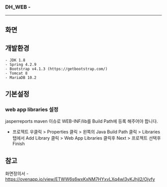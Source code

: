 ### DH_WEB -  
----------
## 화면


## **개발환경**
```
- JDK 1.8 
- Spring 4.2.9
- Bootstrap v4.1.3 (https://getbootstrap.com/)
- Tomcat 8
- MariaDB 10.2
```
 

## 기본설정
### web app libraries 설정
jasperreports maven 이슈로 WEB-INF/lib를 Build Path에 등록 해주어야 합니다.
* 프로젝트 우클릭 > Properties 클릭 > 왼쪽의 Java Build Path 클릭 > Libraries 탭에서 Add Library 클릭 > Web App Libraries 클릭후 Next > 프로젝트 선택후 Finish


## 참고
화면정의서 - <https://ovenapp.io/view/ETWW6s6wxKxNM7HYxvLXq4wl3yKJhjI2/Ojvfy>